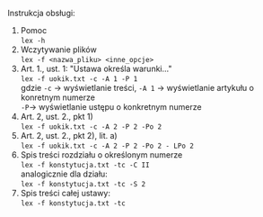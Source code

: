 Instrukcja obsługi:

1. Pomoc
<br> ```lex -h```
2. Wczytywanie plików
<br>```lex -f <nazwa_pliku> <inne_opcje>```
3. Art. 1., ust. 1: "Ustawa określa warunki..."
<br>```lex -f uokik.txt -c -A 1 -P 1```
<br>gdzie ```-c``` -> wyświetlanie treści, ```-A 1``` -> wyświetlanie artykułu o konretnym numerze
<br>```-P```-> wyświetlanie ustępu o konkretnym numerze
4. Art. 2, ust. 2., pkt 1)
<br> ```lex -f uokik.txt -c -A 2 -P 2 -Po 2```
5. Art. 2, ust. 2., pkt 2), lit. a)
<br> ```lex -f uokik.txt -c -A 2 -P 2 -Po 2 - LPo 2```
6. Spis treści rozdziału o określonym numerze
<br> ```lex -f konstytucja.txt -tc -C II```
<br> analogicznie dla działu:
<br>```lex -f konstytucja.txt -tc -S 2```
7. Spis treści całej ustawy:
<br>```lex -f konstytucja.txt -tc```
 
